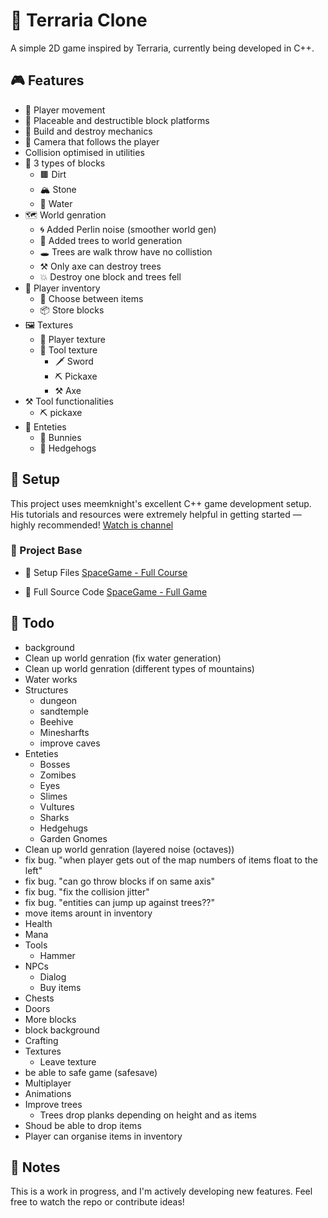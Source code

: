 # 🌲 Terraria Clone
A simple 2D game inspired by Terraria, currently being developed in C++.

## 🎮 Features
- 👤 Player movement
- 🧱 Placeable and destructible block platforms
- 🔨 Build and destroy mechanics
- 🎥 Camera that follows the player
- Collision optimised in utilities
- 🧱 3 types of blocks
	- 🟫 Dirt
	- 🏔️ Stone
	- 🌊 Water
- 🗺️ World genration
	- 🌀 Added Perlin noise (smoother world gen)
	- 🌳 Added trees to world generation
	- 🕳️ Trees are walk throw have no collistion
	- ⚒ Only axe can destroy trees
	- 💥 Destroy one block and trees fell
- 🎒 Player inventory
	- 🔄 Choose between items
	- 📦 Store blocks
- 🖼️ Textures
	- 👕 Player texture
	- 🧰 Tool texture
		- 🗡️ Sword
		- ⛏️ Pickaxe
		- ⚒ Axe
- ⚒️ Tool functionalities
	- ⛏️ pickaxe 
- 🐾 Enteties
	- 🐰 Bunnies
	- 🦔 Hedgehogs

## 🚀 Setup
This project uses meemknight's excellent C++ game development setup.
His tutorials and resources were extremely helpful in getting started — highly recommended!
[Watch is channel](https://www.youtube.com/@lowlevelgamedev9330)

### 📁 Project Base
- 🔧 Setup Files [SpaceGame - Full Course](https://github.com/meemknight/game-in-cpp-full-course/tree/6f51a211a626f1af1988946a25c162a612fa1f57)

- 🧠 Full Source Code [SpaceGame - Full Game](https://github.com/meemknight/game-in-cpp-full-course)

## 📝 Todo
- background
- Clean up world genration (fix water generation)
- Clean up world genration (different types of mountains)
- Water works
- Structures
	- dungeon
	- sandtemple
	- Beehive
	- Minesharfts
	- improve caves
- Enteties
	- Bosses
	- Zomibes
	- Eyes
	- Slimes
	- Vultures
	- Sharks
	- Hedgehugs
	- Garden Gnomes
- Clean up world genration (layered noise (octaves))
- fix bug. "when player gets out of the map numbers of items float to the left"
- fix bug. "can go throw blocks if on same axis"
- fix bug. "fix the collision jitter"
- fix bug. "entities can jump up against trees??"
- move items arount in inventory
- Health
- Mana
- Tools
	- Hammer
- NPCs
	- Dialog
	- Buy items
- Chests
- Doors
- More blocks
- block background
- Crafting
- Textures
	- Leave texture
- be able to safe game (safesave)
- Multiplayer
- Animations
- Improve trees
	- Trees drop planks depending on height and as items
- Shoud be able to drop items
- Player can organise items in inventory

## 📌 Notes
This is a work in progress, and I'm actively developing new features.
Feel free to watch the repo or contribute ideas!
